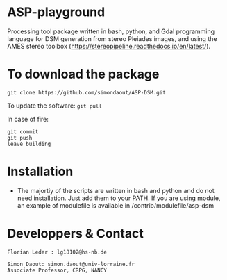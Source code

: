 # ASP-playground
Processing tool package written in bash, python, and Gdal programming language for DSM generation from stereo Pleiades images, and using the AMES stereo toolbox (https://stereopipeline.readthedocs.io/en/latest/).

To download the package
=============
```git clone https://github.com/simondaout/ASP-DSM.git```

To update the software:
```git pull```

In case of fire:
```
git commit
git push
leave building
```

Installation
=============
* The majortiy of the scripts are written in bash and python and do not need installation. Just add them to your PATH. If you are using module, an example of modulefile is available in /contrib/modulefile/asp-dsm

Developpers & Contact
=============
```
Florian Leder : lg18102@hs-nb.de
```

```
Simon Daout: simon.daout@univ-lorraine.fr
Associate Professor, CRPG, NANCY
```

 

